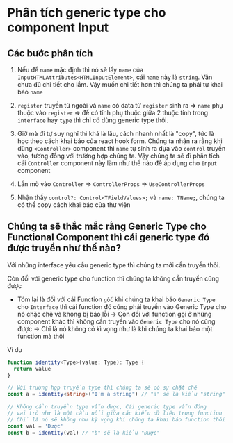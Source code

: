 # Phân tích generic type cho component Input

## Các bước phân tích

1. Nếu để `name` mặc định thì nó sẽ lấy `name` của `InputHTMLAttributes<HTMLInputElement>`, cái `name` này là `string`. Vẫn chưa đủ chi tiết cho lắm. Vậy muốn chi tiết hơn thì chúng ta phải tự khai báo `name`

2. `register` truyền từ ngoài và `name` có data từ `register` sinh ra => `name` phụ thuộc vào `register` => để có tính phụ thuộc giữa 2 thuộc tính trong `interface` hay `type` thì chỉ có dùng generic type thôi.

3. Giờ mà đi tự suy nghĩ thì khá là lâu, cách nhanh nhất là "copy", tức là học theo cách khai báo của react hook form. Chúng ta nhận ra rằng khi dùng `<Controller>` component thì `name` tự sinh ra dựa vào `control` truyền vào, tương đồng với trường hợp chúng ta. Vậy chúng ta sẽ đi phân tích cái `Controller` component này làm như thế nào để áp dụng cho `Input` component

4. Lần mò vào `Controller` => `ControllerProps` => `UseControllerProps`

5. Nhận thấy `control?: Control<TFieldValues>;` và `name: TName;`, chúng ta có thể copy cách khai báo của thư viện

## Chúng ta sẽ thắc mắc rằng Generic Type cho Functional Component thì cái generic type đó được truyền như thế nào?

Với những interface yêu cầu generic type thì chúng ta mới cần truyền thôi.

Còn đối với generic type cho function thì chúng ta không cần truyền cũng được

- Tóm lại là đối với cái Function `gốc` khi chúng ta khai báo `Generic Type` cho `Interface` thì cái function đó cũng phải truyền vào Generic Type cho nó chặc chẽ và không bị báo lỗi -> Còn đối với function gọi ở những component khác thì không cần truyền vào `Generic Type` cho nó cũng được -> Chỉ là nó không có kì vọng như là khi chúng ta khai báo một function mà thôi

Ví dụ

```ts
function identity<Type>(value: Type): Type {
  return value
}

// Với trường hợp truyền type thì chúng ta sẽ có sự chặt chẽ
const a = identity<string>("I'm a string") // "a" sẽ là kiểu "string"

// Không cần truyền type vẫn được, Cái generic type vẫn đóng
// vai trò như là một cầu nối giữa các kiểu dữ liệu trong function
// Chỉ là nó sẽ không như kỳ vọng khi chúng ta khai báo function thôi
const val = 'Được'
const b = identity(val) // "b" sẽ là kiểu "Được"
```
